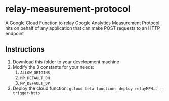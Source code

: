 # relay-measurement-protocol
A Google Cloud Function to relay Google Analytics Measurement Protocol hits on
behalf of any application that can make POST requests to an HTTP endpoint

## Instructions
1. Download this folder to your development machine
1. Modify the 3 constants for your needs:
    1. `ALLOW_ORIGINS`
    1. `MP_DEFAULT_DH`
    1. `MP_DEFAULT_DP`
1. Deploy the cloud function: `gcloud beta functions deploy relayMPHit --trigger-http`
